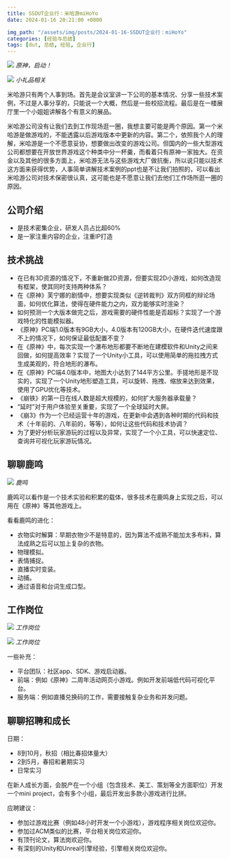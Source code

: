 ```yaml
---
title: SSDUT企业行：米哈游miHoYo
date: 2024-01-16 20:21:00 +0800

img_path: "/assets/img/posts/2024-01-16-SSDUT企业行：miHoYo"
categories: [经验与总结]
tags: [dut, 总结, 经验, 企业行]
---
```


![](1.jpg)
_原神，启动！_

![](2.jpg)
_小礼品相关_

米哈游只有两个人事到场。首先是会议室讲一下公司的基本情况、分享一些技术案例，不过是人事分享的，只能说一个大概，然后是一些校招流程。最后是在一楼展厅里一个小姐姐讲解各个有意义的展品。

米哈游公司没有让我们去到工作现场逛一圈，我想主要可能是两个原因。第一个米哈游是做游戏的，不能透露以后游戏版本中更新的内容。第二个，依照我个人的理解，米哈游是一个不愿意妥协，想要做出改变的游戏公司。但国内的一些大型游戏公司都想要在开放世界游戏这个种类中分一杯羹，而看着只有原神一家独大。在资金以及其他的很多方面上，米哈游无法与这些游戏大厂做抗衡，所以说只能以技术这方面来获得优势，人事简单讲解技术案例的ppt也是不让我们拍照的，可以看出米哈游公司对技术保密很认真，这可能也是不愿意让我们去他们工作场所逛一圈的原因。

## 公司介绍

- 是技术密集企业，研发人员占比超60%
- 是一家注重内容的企业，注重IP打造

## 技术挑战

- 在已有3D资源的情况下，不重新做2D资源，但要实现2D小游戏，如何改造现有框架，使其同时支持两种体系？
- 在《原神》芙宁娜的剧情中，想要实现类似《逆转裁判》双方同框的辩论场面，如何优化算法，使得在硬件能力之内，双方能够实时渲染？
- 如何预测一个大版本做完之后，游戏需要的硬件性能是否超标？实现了一个游戏特化的性能模拟器。
- 《原神》PC端1.0版本有9GB大小，4.0版本有120GB大小，在硬件迭代速度跟不上的情况下，如何保证最低配置不变？
- 在《原神》中，每次实现一个瀑布地形都要不断地在建模软件和Unity之间来回做，如何提高效率？实现了一个Unity小工具，可以使用简单的拖拉拽方式生成美观的，符合地形的瀑布。
- 在《原神》PC端4.0版本中，地图大小达到了144平方公里。手搓地形是不现实的，实现了一个Unity地形塑造工具，可以旋转、拖拽、缩放来达到效果，使用了GPU优化等技术。
- 《崩铁》的第一日在线人数是超大规模的，如何扩大服务器承载量？
- “延时”对于用户体验至关重要，实现了一个全球延时大屏。
- 《崩3》作为一个已经运营十年的游戏，在更新中会遇到各种时期的代码和技术（十年前的、八年前的，等等），如何让这些代码和技术协调？
- 为了更好分析玩家游玩的过程以及异常，实现了一个小工具，可以快速定位、查询并可视化玩家游玩情况。

## 聊聊鹿鸣

![](3.jpg)
_鹿鸣_

鹿鸣可以看作是一个技术实验和积累的载体，很多技术在鹿鸣身上实现之后，可以用在《原神》等其他游戏上。

看看鹿鸣的进化：

- 衣物实时解算：早期衣物少不是特意的，因为算法不成熟不能加太多布料，算法成熟之后可以加上复杂的衣物。
- 物理模拟。
- 表情捕捉。
- 直播实时变装。
- 动捕。
- 通过语音和台词生成口型。

## 工作岗位

![](4.jpg)
_工作岗位_

![](5.jpg)
_工作岗位_

一些补充：

- 平台团队：社区app、SDK、游戏启动器。
- 前端：例如《原神》二周年活动网页小游戏。例如开发前端低代码可视化平台。
- 服务端：例如直播兑换码的工作，需要接触复杂业务和并发问题。

## 聊聊招聘和成长

日期：

- 8到10月，秋招（相比春招体量大）
- 2到5月，春招和暑期实习
- 日常实习

在新人成长方面，会脱产在一个小组（包含技术、美工、策划等全方面职位）开发一个mini project，会有多个小组，最后开发出多款小游戏进行比拼。

应聘建议：

- 参加过游戏比赛（例如48小时开发一个小游戏），游戏程序相关岗位欢迎你。
- 参加过ACM类似的比赛，平台相关岗位欢迎你。
- 有顶刊论文，算法岗欢迎你。
- 有深刻的Unity和Unreal引擎经验，引擎相关岗位欢迎你。